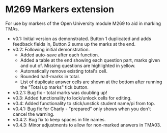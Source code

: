# M269 Markers extension
For use by markers of the Open University module M269 to aid in marking TMAs.

- v0.1: Initial version as demonstrated. Button 1 duplicated and adds feedback fields in, Button 2 sums up the marks at the end.
- v0.2: Following initial demonstration.
	- Added auto-save after each function.
	- Added a table at the end showing each question part, marks given and out of. Missing questions are highlighted in yellow.
	- Automatically remove existing total's cell.
	- Rounded half-marks in total.
	- List of duplicate answer cells are shown at the bottom after running the "Total up marks" tick button.
- v0.2.1: Bug fix - total marks was doubling up!
- v0.3: Added functionality to lock/unlock cells for editing.
- v0.4: Added functionality to stick/unstick student name/pi from top.
- v0.4.1: Bug fix for Charly - "prepared" only shows when you don't cancel the warning.
- v0.4.2: Bug fix to keep spaces in file names.
- v0.4.3: Minor adjustments to allow for non-marked answers in TMA03.
